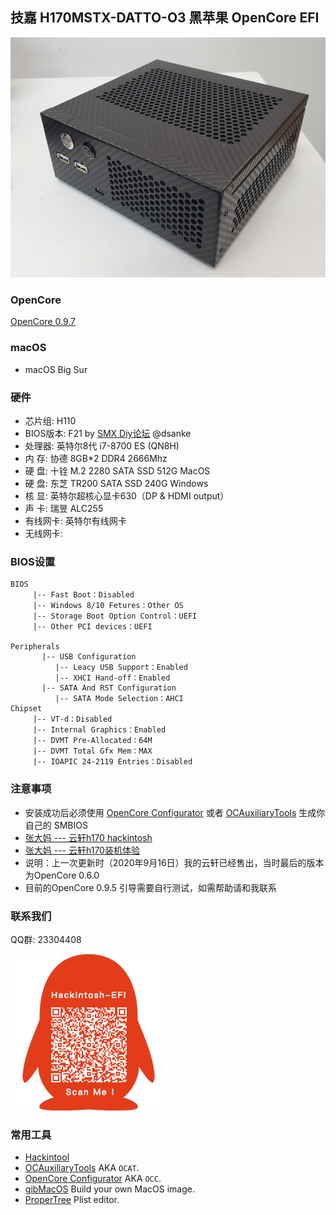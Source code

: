 ## 技嘉 H170MSTX-DATTO-O3 黑苹果 OpenCore EFI

![image](ScreenShot/H170.png)

### OpenCore

[OpenCore 0.9.7](https://github.com/acidanthera/OpenCorePkg)

### macOS

- macOS Big Sur

### 硬件

- 芯片组: H110
- BIOS版本: F21 by [SMX Diy论坛](http://www.smxdiy.com/)  @dsanke
- 处理器: 英特尔8代 i7-8700 ES (QN8H)
- 内   存: 协德 8GB*2 DDR4 2666Mhz
- 硬   盘: 十铨 M.2 2280 SATA SSD 512G MacOS
- 硬   盘: 东芝 TR200 SATA SSD 240G Windows
- 核   显: 英特尔超核心显卡630（DP & HDMI output）
- 声   卡: 瑞昱 ALC255
- 有线网卡:  英特尔有线网卡
- 无线网卡: 

### BIOS设置

```
BIOS
     |-- Fast Boot：Disabled
     |-- Windows 8/10 Fetures：Other OS
     |-- Storage Boot Option Control：UEFI
     |-- Other PCI devices：UEFI

Peripherals
	   |-- USB Configuration
	      |-- Leacy USB Support：Enabled
	      |-- XHCI Hand-off：Enabled
	   |-- SATA And RST Configuration
	      |-- SATA Mode Selection：AHCI
Chipset		
     |-- VT-d：Disabled
     |-- Internal Graphics：Enabled
     |-- DVMT Pre-Allocated：64M
     |-- DVMT Total Gfx Mem：MAX
     |-- IOAPIC 24-2119 Entries：Disabled
```

### 注意事项

 - 安装成功后必须使用 [OpenCore Configurator](https://mackie100projects.altervista.org/opencore-configurator/) 或者 [OCAuxiliaryTools](https://github.com/ic005k/OCAuxiliaryTools) 生成你自己的 SMBIOS
 - [张大妈 --- 云轩h170 hackintosh](https://post.smzdm.com/p/ag827k43/)
 - [张大妈 --- 云轩h170装机体验](https://post.smzdm.com/p/alpool7p/)
 - 说明：上一次更新时（2020年9月16日）我的云轩已经售出，当时最后的版本为OpenCore 0.6.0
 - 目前的OpenCore 0.9.5 引导需要自行测试，如需帮助请和我联系


### 联系我们

QQ群: 23304408

![image](ScreenShot/QRCode.png)



### 常用工具

- [Hackintool](https://github.com/headkaze/Hackintool) 
- [OCAuxiliaryTools](https://github.com/ic005k/OCAuxiliaryTools) AKA `OCAT`.
- [OpenCore Configurator](https://mackie100projects.altervista.org/opencore-configurator/) AKA `OCC`.
- [gibMacOS](https://github.com/corpnewt/gibMacOS) Build your own MacOS image.
- [ProperTree](https://github.com/corpnewt/ProperTree) Plist editor.